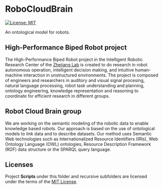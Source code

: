 # RoboCloudBrain
[![License: MIT](https://img.shields.io/badge/License-MIT-yellow.svg)](https://opensource.org/licenses/MIT)

An ontological model for robots.

## High-Performance Biped Robot project
The High-Performance Biped Robot project in the Intelligent Robotic Research Center of the [Zhejiang Lab](https://en.zhejianglab.com/about/overview/) is created to do research in robot autonomous operation, intelligent decision making, and intuitive human-machine interaction in unstructured environments. The project is composed of engineers and researchers in auditory and visual signal procesing, natural language processing, robot task understanding and planning, ontology engineering, knowledge representation and reasoning to coordinate for efficient research in different groups.


## Robot Cloud Brain group
We are working on the semantic modeling of the robotic data to enable knowledge based robots. Our approach is based on the use of ontological models to link data and to describe datasets. Our method uses Semantic Web technologies such as Internationalized Resource Identifiers (IRIs), Web Ontology Language (OWL) ontologies, Resource Description Framework (RDF) data structure or the SPARQL query language.


## Licenses
Project **Scripts** under this folder and recursive subfolders are licensed under the terms of the [MIT License](LICENSE).
